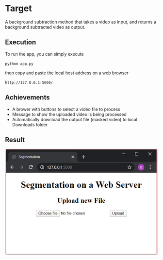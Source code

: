 # Target
A background subtraction method that takes a video as input, and returns a background subtracted video as output.

## Execution
To run the app, you can simply execute 

`python app.py`

then copy and paste the local host address on a web browser 

`http://127.0.0.1:5000/`


## Achievements
- A brower with buttons to select a video file to process
- Message to show the uploaded video is being processed
- Automatically download the output file (masked video) to local Downloads folder

## Result

<img src="https://github.com/Khaivdo/Background_segmentation_API/blob/main/Output.png" height="350" width="550">
